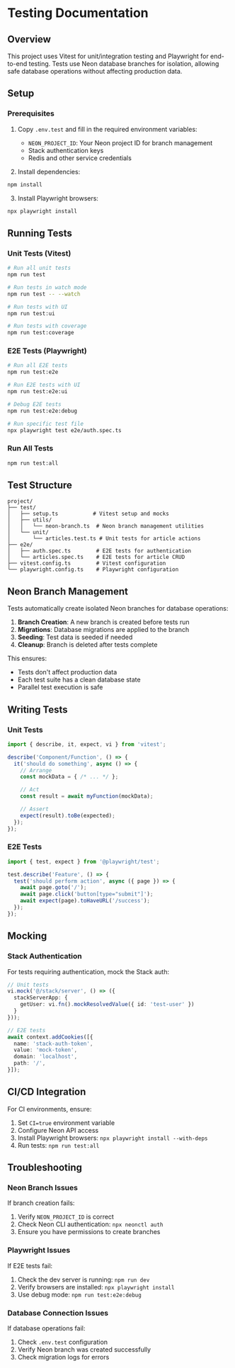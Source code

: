 # Testing Documentation

## Overview

This project uses Vitest for unit/integration testing and Playwright for end-to-end testing. Tests use Neon database branches for isolation, allowing safe database operations without affecting production data.

## Setup

### Prerequisites

1. Copy `.env.test` and fill in the required environment variables:
   - `NEON_PROJECT_ID`: Your Neon project ID for branch management
   - Stack authentication keys
   - Redis and other service credentials

2. Install dependencies:
```bash
npm install
```

3. Install Playwright browsers:
```bash
npx playwright install
```

## Running Tests

### Unit Tests (Vitest)

```bash
# Run all unit tests
npm run test

# Run tests in watch mode
npm run test -- --watch

# Run tests with UI
npm run test:ui

# Run tests with coverage
npm run test:coverage
```

### E2E Tests (Playwright)

```bash
# Run all E2E tests
npm run test:e2e

# Run E2E tests with UI
npm run test:e2e:ui

# Debug E2E tests
npm run test:e2e:debug

# Run specific test file
npx playwright test e2e/auth.spec.ts
```

### Run All Tests

```bash
npm run test:all
```

## Test Structure

```
project/
├── test/
│   ├── setup.ts           # Vitest setup and mocks
│   ├── utils/
│   │   └── neon-branch.ts  # Neon branch management utilities
│   └── unit/
│       └── articles.test.ts # Unit tests for article actions
├── e2e/
│   ├── auth.spec.ts        # E2E tests for authentication
│   └── articles.spec.ts    # E2E tests for article CRUD
├── vitest.config.ts        # Vitest configuration
└── playwright.config.ts    # Playwright configuration
```

## Neon Branch Management

Tests automatically create isolated Neon branches for database operations:

1. **Branch Creation**: A new branch is created before tests run
2. **Migrations**: Database migrations are applied to the branch
3. **Seeding**: Test data is seeded if needed
4. **Cleanup**: Branch is deleted after tests complete

This ensures:
- Tests don't affect production data
- Each test suite has a clean database state
- Parallel test execution is safe

## Writing Tests

### Unit Tests

```typescript
import { describe, it, expect, vi } from 'vitest';

describe('Component/Function', () => {
  it('should do something', async () => {
    // Arrange
    const mockData = { /* ... */ };

    // Act
    const result = await myFunction(mockData);

    // Assert
    expect(result).toBe(expected);
  });
});
```

### E2E Tests

```typescript
import { test, expect } from '@playwright/test';

test.describe('Feature', () => {
  test('should perform action', async ({ page }) => {
    await page.goto('/');
    await page.click('button[type="submit"]');
    await expect(page).toHaveURL('/success');
  });
});
```

## Mocking

### Stack Authentication

For tests requiring authentication, mock the Stack auth:

```typescript
// Unit tests
vi.mock('@/stack/server', () => ({
  stackServerApp: {
    getUser: vi.fn().mockResolvedValue({ id: 'test-user' })
  }
}));

// E2E tests
await context.addCookies([{
  name: 'stack-auth-token',
  value: 'mock-token',
  domain: 'localhost',
  path: '/',
}]);
```

## CI/CD Integration

For CI environments, ensure:

1. Set `CI=true` environment variable
2. Configure Neon API access
3. Install Playwright browsers: `npx playwright install --with-deps`
4. Run tests: `npm run test:all`

## Troubleshooting

### Neon Branch Issues

If branch creation fails:
1. Verify `NEON_PROJECT_ID` is correct
2. Check Neon CLI authentication: `npx neonctl auth`
3. Ensure you have permissions to create branches

### Playwright Issues

If E2E tests fail:
1. Check the dev server is running: `npm run dev`
2. Verify browsers are installed: `npx playwright install`
3. Use debug mode: `npm run test:e2e:debug`

### Database Connection Issues

If database operations fail:
1. Check `.env.test` configuration
2. Verify Neon branch was created successfully
3. Check migration logs for errors